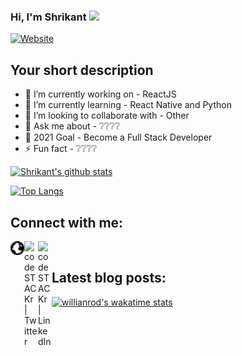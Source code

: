 ### Hi, I'm Shrikant <img src="https://media.giphy.com/media/hvRJCLFzcasrR4ia7z/giphy.gif" width="25px">
[![Website](https://img.shields.io/badge/Text-Text-green?style=flat-square)](https://www.linkedin.com/in/programmershri/)

## Your short description
- 🔭 I’m currently working on - ReactJS
- 🌱 I’m currently learning - React Native and Python
- 👯 I’m looking to collaborate with - Other 
- 💬 Ask me about - ❔❔❔❔
- 🥅 2021 Goal - Become a Full Stack Developer
- ⚡ Fun fact - ❔❔❔❔

<!-- ❔❔❔❔ means username in below README.md -->
<!-- Also feel free to update second URL to any URL -->
[![Shrikant's github stats](https://github-readme-stats.vercel.app/api?username=ProgrammerShri&count_private=true&include_all_commits=true&theme=tokyonight)](https://www.linkedin.com/in/programmershri/)


[![Top Langs](https://github-readme-stats.vercel.app/api/top-langs/?username=ProgrammerShri&layout=compact)](https://github.com/anuraghazra/github-readme-stats)

## Connect with me:
[<img align="left" alt="codeSTACKr.com" width="22px" src="https://raw.githubusercontent.com/iconic/open-iconic/master/svg/globe.svg" />][website]
[<img align="left" alt="codeSTACKr | Twitter" width="22px" src="https://cdn.jsdelivr.net/npm/simple-icons@v3/icons/twitter.svg" />][twitter]
[<img align="left" alt="codeSTACKr | LinkedIn" width="22px" src="https://cdn.jsdelivr.net/npm/simple-icons@v3/icons/linkedin.svg" />][linkedin]
<br />

<!-- Optional if you have blogs -->
## Latest blog posts:
<!-- BLOG-POST-LIST:START -->
<!-- BLOG-POST-LIST:END -->


[![willianrod's wakatime stats](https://github-readme-stats.vercel.app/api/wakatime?username=willianrod)](https://github.com/anuraghazra/github-readme-stats)

<!-- This section you create this variables that are used above -->
[website]: https://google.com
[twitter]: https://twitter.com/programmershri
[linkedin]: https://www.linkedin.com/in/programmershri/



